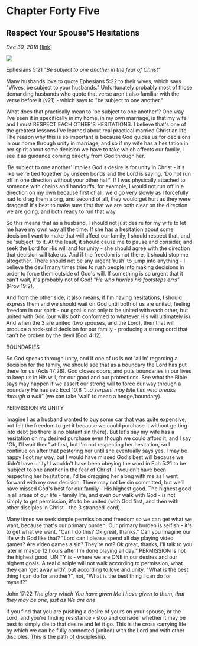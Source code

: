 # Chapter Forty Five
## Respect Your Spouse'S Hesitations
*Dec 30, 2018*
[[link](https://nccf.church/Blog.aspx?BlogID=114)] 

![](images/114.jpg)

Ephesians 5:21 *"Be subject to one another in the fear of Christ"*

Many husbands love to quote Ephesians 5:22 to their wives, which says "Wives, be subject to your husbands." Unfortunately probably most of those demanding husbands who quote that verse aren't also familiar with the verse before it (v21) - which says to "be subject to one another."

What does that practically mean to 'be subject to one another'? One way I've seen it in specifically in my home, in my own marriage, is that my wife and I must RESPECT EACH OTHER'S HESITATIONS. I believe that's one of the greatest lessons I've learned about real practical married Christian life. The reason why this is so important is because God guides us for decisions in our home through unity in marriage, and so if my wife has a hesitation in her spirit about some decision we have to take which affects our family, I see it as guidance coming directly from God through her.

'Be subject to one another' implies God's desire is for unity in Christ - it's like we're tied together by unseen bonds and the Lord is saying, 'Do not run off in one direction without your other half'. If I was physically attached to someone with chains and handcuffs, for example, I would not run off in a direction on my own because first of all, we'd go very slowly as I forcefully had to drag them along, and second of all, they would get hurt as they were dragged! It's best to make sure first that we are both clear on the direction we are going, and both ready to run that way.

So this means that as a husband, I should not just desire for my wife to let me have my own way all the time. If she has a hesitation about some decision I want to make that will affect our family, I should respect that, and be 'subject' to it. At the least, it should cause me to pause and consider, and seek the Lord for His will and for unity - she should agree with the direction that decision will take us. And if the freedom is not there, it should stop me altogether. There should not be any urgent 'rush' to jump into anything - I believe the devil many times tries to rush people into making decisions in order to force them outside of God's will. If something is so urgent that it can't wait, it's probably not of God! *"He who hurries his footsteps errs"* (Prov 19:2).

And from the other side, it also means, if I'm having hesitations, I should express them and we should wait on God until both of us are united, feeling freedom in our spirit - our goal is not only to be united with each other, but united with God (our wills both conformed to whatever His will ultimately is). And when the 3 are united (two spouses, and the Lord), then that will produce a rock-solid decision for our family - producing a strong cord that can't be broken by the devil (Eccl 4:12).

BOUNDARIES

So God speaks through unity, and if one of us is not 'all in' regarding a decision for the family, we should see that as a boundary the Lord has put there for us (Acts 17:26). God closes doors, and puts boundaries in our lives to keep us in His will, for our good and our protections. See what the Bible says may happen if we assert our strong will to force our way through a boundary He has set: Eccl 10:8 *"...a serpent may bite him who breaks through a wall"* (we can take 'wall' to mean a hedge/boundary).

PERMISSION VS UNITY

Imagine I as a husband wanted to buy some car that was quite expensive, but felt the freedom to get it because we could purchase it without getting into debt (so there is no blatant sin there). But let's say my wife has a hesitation on my desired purchase even though we could afford it, and I say "Ok, I'll wait then" at first, but I'm not respecting her hesitation, so I continue on after that pestering her until she eventually says yes. I may be happy I got my way, but I would have missed God‘s best will because we didn’t have unity! I wouldn't have been obeying the word in Eph 5:21 to be 'subject to one another in the fear of Christ'. I wouldn't have been respecting her hesitations, I'd be dragging her along with me as I went forward with my own decision. There may not be sin committed, but we'll have missed God's best for our family - His highest good. The highest good in all areas of our life - family life, and even our walk with God - is not simply to get permission, it's to be united (with God first, and then with other disciples in Christ - the 3 stranded-cord).

Many times we seek simple permission and freedom so we can get what we want, because that's our primary burden. Our primary burden is selfish - it's to get what we want. "Can I do this? Ok great, thanks." Can you imagine our life with God like that? "Lord can I please spend all day playing video games? Are video games a sin? They're not? Ok great, thanks, I'll talk to you later in maybe 12 hours after I'm done playing all day." PERMISSION is not the highest good, UNITY is - where we are ONE in our desires and our highest goals. A real disciple will not walk according to permission, what they can 'get away with', but according to love and unity. "What is the best thing I can do for another?", not, "What is the best thing I can do for myself?"

John 17:22 *The glory which You have given Me I have given to them, that they may be one, just as We are one*

If you find that you are pushing a desire of yours on your spouse, or the Lord, and you're finding resistance - stop and consider whether it may be best to simply die to that desire and let it go. This is the cross carrying life by which we can be fully connected (united) with the Lord and with other disciples. This is the path of discipleship.

